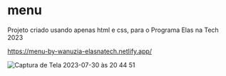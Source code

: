 # menu
Projeto criado usando apenas html e css, para o Programa Elas na Tech 2023

https://menu-by-wanuzia-elasnatech.netlify.app/

![Captura de Tela 2023-07-30 às 20 44 51](https://github.com/Wanuzia/menu/assets/98324557/8cdbd41a-54a0-4c7e-a3df-45af0ba304a8)
